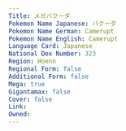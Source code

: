 ```yaml
---
﻿Title: メガバクーダ
Pokemon Name Japanese: バクーダ
Pokemon Name German: Camerupt
Pokemon Name English: Camerupt
Language Card: Japanese
National Dex Number: 323
Region: Hoenn
Regional Form: false
Additional Form: false
Mega: true
Gigantamax: false
Cover: false
Link: 
Owned: 
---
```


